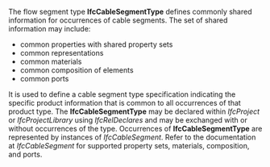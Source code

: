 ﻿The flow segment type **IfcCableSegmentType** defines commonly shared information for occurrences of cable segments. The set of shared information may include:

* common properties with shared property sets
* common representations
* common materials
* common composition of elements
* common ports

It is used to define a cable segment type specification indicating the specific product information that is common to all occurrences of that product type. The **IfcCableSegmentType** may be declared within _IfcProject_ or _IfcProjectLibrary_ using _IfcRelDeclares_ and may be exchanged with or without occurrences of the type. Occurrences of **IfcCableSegmentType** are represented by instances of _IfcCableSegment_. Refer to the documentation at _IfcCableSegment_ for supported property sets, materials, composition, and ports.
